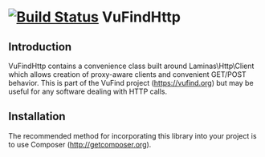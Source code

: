 [![Build Status](https://travis-ci.org/vufind-org/vufindhttp.svg?branch=master)](https://travis-ci.org/vufind-org/vufindhttp)
VuFindHttp
==========

Introduction
------------
VuFindHttp contains a convenience class built around Laminas\Http\Client which allows
creation of proxy-aware clients and convenient GET/POST behavior. This is part of
the VuFind project (https://vufind.org) but may be useful for any software dealing
with HTTP calls.


Installation
------------
The recommended method for incorporating this library into your project is to use
Composer (http://getcomposer.org).
